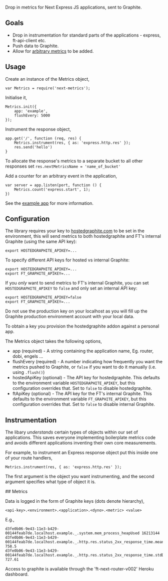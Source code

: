 
Drop in metrics for Next Express JS applications, sent to Graphite.

## Goals

- Drop in instrumentation for standard parts of the applications - express, ft-api-client etc.
- Push data to Graphite.
- Allow for [arbitrary metrics](https://github.com/mikejihbe/metrics) to be added.

## Usage

Create an instance of the Metrics object,

	var Metrics = require('next-metrics');

Initialise it,

	Metrics.init({
		app: 'example',
		flushEvery: 5000
	});

Instrument the response object,

	app.get('/', function (req, res) {
		Metrics.instrument(res, { as: 'express.http.res' });
		res.send('hello')
	}

To allocate the response's metrics to a separate bucket to all other responses set `res.nextMetricsName = 'name_of_bucket'`

Add a counter for an arbitrary event in the application,

	var server = app.listen(port, function () {
		Metrics.count('express.start', 1);
	})

See the [example app](./examples/app.js) for more information.

## Configuration

The library requires your key to
[hostedgraphite.com](http://www.hostedgraphite.com) to be set in the
environment, this will send metrics to both hostedgraphite and FT's internal Graphite (using the same API key):

	export HOSTEDGRAPHITE_APIKEY=...

To specify different API keys for hosted vs internal Graphite:

	export HOSTEDGRAPHITE_APIKEY=...
	export FT_GRAPHITE_APIKEY=...

If you _only_ want to send metrics to FT's internal Graphite, you can set `HOSTEDGRAPHITE_APIKEY` to `false` and only set an internal API key:

	export HOSTEDGRAPHITE_APIKEY=false
	export FT_GRAPHITE_APIKEY=...

Do not use the production key on your localhost as you will fill up the Graphite
production environment account with your local data.

To obtain a key you provision the hostedgraphite addon against a personal app.

The Metrics object takes the following options,

* app (required) - A string containing the application name, Eg. router, dobi, engels ...
* flushEvery (required) - A number indicating how frequently you want the metrics pushed to Graphite, or `false` if you want to do it manually (i.e. using `.flush()`)
* hostedApiKey (optional) - The API key for hostedgraphite. This defaults to the environment variable `HOSTEDGRAPHITE_APIKEY`, but this configuration overrides that. Set to `false` to disable hostedgraphite.
* ftApiKey (optional) - The API key for the FT's internal Graphite. This defaults to the environment variable `FT_GRAPHITE_APIKEY`, but this configuration overrides that. Set to `false` to disable internal Graphite.

## Instrumentation

The libary _understands_ certain types of objects within our set of
applications. This saves everyone implementing boilerplate metrics code and
avoids different applications inventing their own core measurements.

For example, to instrument an Express response object put this inside one of
your route handlers,

	Metrics.instrument(res, { as: 'express.http.res' });

The first argument is the object you want instrumenting, and the second
argument specifies what type of object it is.

## Metrics

Data is logged in the form of Graphite keys (dots denote hierarchy),

	<api-key>.<environment>.<application>.<dyno>.<metric> <value>

E.g.,

	d3fe0b06-9e43-11e3-b429-00144feab7de.localhost.example._.system.mem_process_heapUsed 16213144
	d3fe0b06-9e43-11e3-b429-00144feab7de.localhost.example._.http.res.status_2xx_response_time.mean 758.5
	d3fe0b06-9e43-11e3-b429-00144feab7de.localhost.example._.http.res.status_2xx_response_time.stdDev 727.61

Access to graphite is available through the 'ft-next-router-v002' Heroku dashboard.
